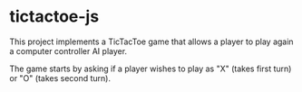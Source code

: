 # tictactoe-js

This project implements a TicTacToe game that allows a player to play again a computer controller AI player.

The game starts by asking if a player wishes to play as "X" (takes first turn) or "O" (takes second turn).
